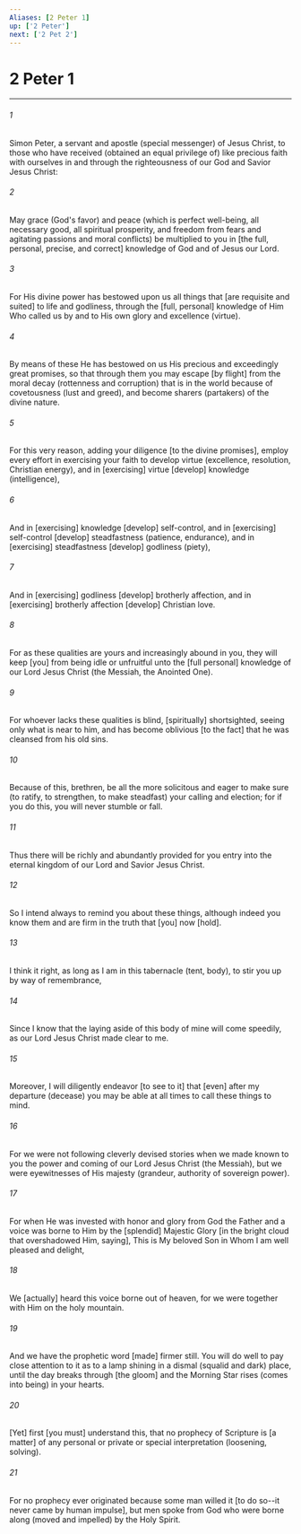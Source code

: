```yaml
---
Aliases: [2 Peter 1]
up: ['2 Peter']
next: ['2 Pet 2']
---
```

# 2 Peter 1

***


###### 1 


Simon Peter, a servant and apostle (special messenger) of Jesus Christ, to those who have received (obtained an equal privilege of) like precious faith with ourselves in and through the righteousness of our God and Savior Jesus Christ: 


###### 2 


May grace (God's favor) and peace (which is perfect well-being, all necessary good, all spiritual prosperity, and freedom from fears and agitating passions and moral conflicts) be multiplied to you in [the full, personal, precise, and correct] knowledge of God and of Jesus our Lord. 


###### 3 


For His divine power has bestowed upon us all things that [are requisite and suited] to life and godliness, through the [full, personal] knowledge of Him Who called us by and to His own glory and excellence (virtue). 


###### 4 


By means of these He has bestowed on us His precious and exceedingly great promises, so that through them you may escape [by flight] from the moral decay (rottenness and corruption) that is in the world because of covetousness (lust and greed), and become sharers (partakers) of the divine nature. 


###### 5 


For this very reason, adding your diligence [to the divine promises], employ every effort in exercising your faith to develop virtue (excellence, resolution, Christian energy), and in [exercising] virtue [develop] knowledge (intelligence), 


###### 6 


And in [exercising] knowledge [develop] self-control, and in [exercising] self-control [develop] steadfastness (patience, endurance), and in [exercising] steadfastness [develop] godliness (piety), 


###### 7 


And in [exercising] godliness [develop] brotherly affection, and in [exercising] brotherly affection [develop] Christian love. 


###### 8 


For as these qualities are yours and increasingly abound in you, they will keep [you] from being idle or unfruitful unto the [full personal] knowledge of our Lord Jesus Christ (the Messiah, the Anointed One). 


###### 9 


For whoever lacks these qualities is blind, [spiritually] shortsighted, seeing only what is near to him, and has become oblivious [to the fact] that he was cleansed from his old sins. 


###### 10 


Because of this, brethren, be all the more solicitous and eager to make sure (to ratify, to strengthen, to make steadfast) your calling and election; for if you do this, you will never stumble or fall. 


###### 11 


Thus there will be richly and abundantly provided for you entry into the eternal kingdom of our Lord and Savior Jesus Christ. 


###### 12 


So I intend always to remind you about these things, although indeed you know them and are firm in the truth that [you] now [hold]. 


###### 13 


I think it right, as long as I am in this tabernacle (tent, body), to stir you up by way of remembrance, 


###### 14 


Since I know that the laying aside of this body of mine will come speedily, as our Lord Jesus Christ made clear to me. 


###### 15 


Moreover, I will diligently endeavor [to see to it] that [even] after my departure (decease) you may be able at all times to call these things to mind. 


###### 16 


For we were not following cleverly devised stories when we made known to you the power and coming of our Lord Jesus Christ (the Messiah), but we were eyewitnesses of His majesty (grandeur, authority of sovereign power). 


###### 17 


For when He was invested with honor and glory from God the Father and a voice was borne to Him by the [splendid] Majestic Glory [in the bright cloud that overshadowed Him, saying], This is My beloved Son in Whom I am well pleased and delight, 


###### 18 


We [actually] heard this voice borne out of heaven, for we were together with Him on the holy mountain. 


###### 19 


And we have the prophetic word [made] firmer still. You will do well to pay close attention to it as to a lamp shining in a dismal (squalid and dark) place, until the day breaks through [the gloom] and the Morning Star rises (comes into being) in your hearts. 


###### 20 


[Yet] first [you must] understand this, that no prophecy of Scripture is [a matter] of any personal or private or special interpretation (loosening, solving). 


###### 21 


For no prophecy ever originated because some man willed it [to do so--it never came by human impulse], but men spoke from God who were borne along (moved and impelled) by the Holy Spirit.
